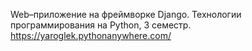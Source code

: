 Web–приложение на фреймворке Django. Технологии программирования на Python, 3 семестр.
https://yaroglek.pythonanywhere.com/
